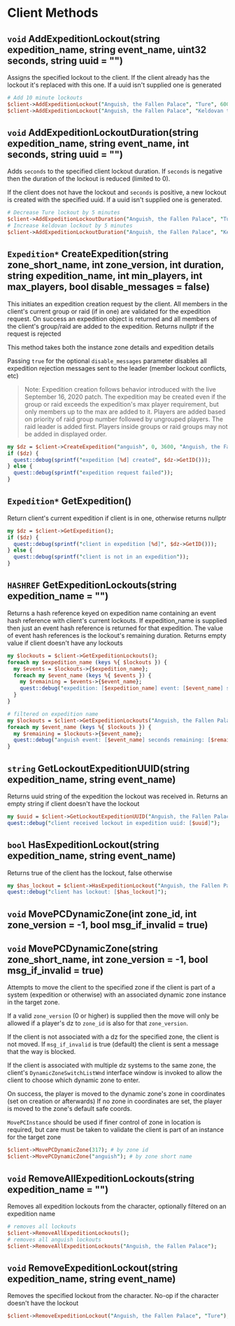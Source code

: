 # Client Methods

## `void` AddExpeditionLockout\(string expedition\_name, string event\_name, uint32 seconds, string uuid = ""\) <a id="client-add-lockout"></a>

Assigns the specified lockout to the client. If the client already has the lockout it's replaced with this one. If a uuid isn't supplied one is generated

```perl
# Add 10 minute lockouts
$client->AddExpeditionLockout("Anguish, the Fallen Palace", "Ture", 600);
$client->AddExpeditionLockout("Anguish, the Fallen Palace", "Keldovan the Harrier", 600);
```

## `void` AddExpeditionLockoutDuration\(string expedition\_name, string event\_name, int seconds, string uuid = ""\) <a id="client-add-lockout-duration"></a>

Adds `seconds` to the specified client lockout duration. If `seconds` is negative then the duration of the lockout is reduced \(limited to 0\).

If the client does not have the lockout and `seconds` is positive, a new lockout is created with the specified uuid. If a uuid isn't supplied one is generated.

```perl
# Decrease Ture lockout by 5 minutes
$client->AddExpeditionLockoutDuration("Anguish, the Fallen Palace", "Ture", -300);
# Increase keldovan lockout by 5 minutes
$client->AddExpeditionLockoutDuration("Anguish, the Fallen Palace", "Keldovan the Harrier", 300);
```

## `Expedition*` CreateExpedition\(string zone\_short\_name, int zone\_version, int duration, string expedition\_name, int min\_players, int max\_players, bool disable\_messages = false\) <a id="client-create-expedition"></a>

This initiates an expedition creation request by the client. All members in the client's current group or raid \(if in one\) are validated for the expedition request. On success an expedition object is returned and all members of the client's group/raid are added to the expedition. Returns nullptr if the request is rejected

This method takes both the instance zone details and expedition details

Passing `true` for the optional `disable_messages` parameter disables all expedition rejection messages sent to the leader \(member lockout conflicts, etc\)

> Note: Expedition creation follows behavior introduced with the live September 16, 2020 patch. The expedition may be created even if the group or raid exceeds the expedition's max player requirement, but only members up to the max are added to it. Players are added based on priority of raid group number followed by ungrouped players. The raid leader is added first. Players inside groups or raid groups may not be added in displayed order.

```perl
my $dz = $client->CreateExpedition("anguish", 0, 3600, "Anguish, the Fallen Palace", 6, 54);
if ($dz) {
  quest::debug(sprintf("expedition [%d] created", $dz->GetID()));
} else {
  quest::debug(sprintf("expedition request failed"));
}
```

## `Expedition*` GetExpedition\(\) <a id="client-get-expedition"></a>

Return client's current expedition if client is in one, otherwise returns nullptr

```perl
my $dz = $client->GetExpedition();
if ($dz) {
  quest::debug(sprintf("client in expedition [%d]", $dz->GetID()));
} else {
  quest::debug(sprintf("client is not in an expedition"));
}
```

## `HASHREF` GetExpeditionLockouts\(string expedition\_name = ""\) <a id="client-get-lockouts"></a>

Returns a hash reference keyed on expedition name containing an event hash reference with client's current lockouts. If expedition\_name is supplied then just an event hash reference is returned for that expedition. The value of event hash references is the lockout's remaining duration. Returns empty value if client doesn't have any lockouts

```perl
my $lockouts = $client->GetExpeditionLockouts();
foreach my $expedition_name (keys %{ $lockouts }) {
  my $events = $lockouts->{$expedition_name};
  foreach my $event_name (keys %{ $events }) {
    my $remaining = $events->{$event_name};
    quest::debug("expedition: [$expedition_name] event: [$event_name] seconds remaining: [$remaining]");
  }
}
```

```perl
# filtered on expedition name
my $lockouts = $client->GetExpeditionLockouts("Anguish, the Fallen Palace");
foreach my $event_name (keys %{ $lockouts }) {
  my $remaining = $lockouts->{$event_name};
  quest::debug("anguish event: [$event_name] seconds remaining: [$remaining]");
}
```

## `string` GetLockoutExpeditionUUID\(string expedition\_name, string event\_name\) <a id="client-get-lockout-uuid"></a>

Returns uuid string of the expedition the lockout was received in. Returns an empty string if client doesn't have the lockout

```perl
my $uuid = $client->GetLockoutExpeditionUUID("Anguish, the Fallen Palace", "Ture");
quest::debug("client received lockout in expedition uuid: [$uuid]");
```

## `bool` HasExpeditionLockout\(string expedition\_name, string event\_name\) <a id="client-has-lockout"></a>

Returns true of the client has the lockout, false otherwise

```perl
my $has_lockout = $client->HasExpeditionLockout("Anguish, the Fallen Palace", "Ture");
quest::debug("client has lockout: [$has_lockout]");
```

## `void` MovePCDynamicZone\(int zone\_id, int zone\_version = -1, bool msg\_if\_invalid = true\) <a id="client-move-pc-zoneid"></a>

## `void` MovePCDynamicZone\(string zone\_short\_name, int zone\_version = -1, bool msg\_if\_invalid = true\) <a id="client-move-pc-zonename"></a>

Attempts to move the client to the specified zone if the client is part of a system \(expedition or otherwise\) with an associated dynamic zone instance in the target zone.

If a valid `zone_version` \(0 or higher\) is supplied then the move will only be allowed if a player's dz to `zone_id` is also for that `zone_version`.

If the client is not associated with a dz for the specified zone, the client is not moved. If `msg_if_invalid` is true \(default\) the client is sent a message that the way is blocked.

If the client is associated with multiple dz systems to the same zone, the client's `DynamicZoneSwitchListWnd` interface window is invoked to allow the client to choose which dynamic zone to enter.

On success, the player is moved to the dynamic zone's zone in coordinates \(set on creation or afterwards\) If no zone in coordinates are set, the player is moved to the zone's default safe coords.

`MovePCInstance` should be used if finer control of zone in location is required, but care must be taken to validate the client is part of an instance for the target zone

```perl
$client->MovePCDynamicZone(317); # by zone id
$client->MovePCDynamicZone("anguish"); # by zone short name
```

## `void` RemoveAllExpeditionLockouts\(string expedition\_name = ""\) <a id="client-remove-all-lockouts"></a>

Removes all expedition lockouts from the character, optionally filtered on an expedition name

```perl
# removes all lockouts
$client->RemoveAllExpeditionLockouts();
# removes all anguish lockouts
$client->RemoveAllExpeditionLockouts("Anguish, the Fallen Palace");
```

## `void` RemoveExpeditionLockout\(string expedition\_name, string event\_name\) <a id="client-remove-lockout"></a>

Removes the specified lockout from the character. No-op if the character doesn't have the lockout

```perl
$client->RemoveExpeditionLockout("Anguish, the Fallen Palace", "Ture");
```

